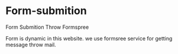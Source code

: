 # Form-submition
Form Submition Throw Formspree


Form is dynamic in this website.
we  use formsree service for getting message throw mail.
